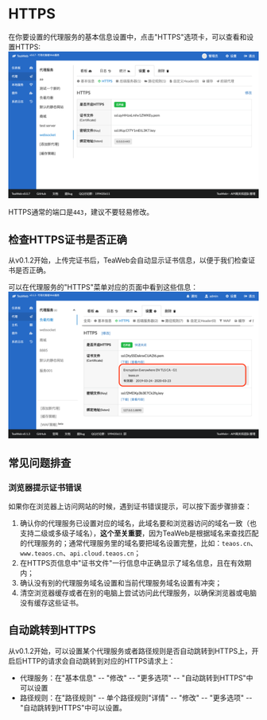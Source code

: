 # HTTPS
在你要设置的代理服务的基本信息设置中，点击"HTTPS"选项卡，可以查看和设置HTTPS:
![https.png](https.png)
 
HTTPS通常的端口是`443`，建议不要轻易修改。

## 检查HTTPS证书是否正确
从v0.1.2开始，上传完证书后，TeaWeb会自动显示证书信息，以便于我们检查证书是否正确。

可以在代理服务的"HTTPS"菜单对应的页面中看到这些信息：
![https-2.png](https-2.png)

## 常见问题排查
### 浏览器提示证书错误
如果你在浏览器上访问网站的时候，遇到证书错误提示，可以按下面步骤排查：
1. 确认你的代理服务已设置对应的域名，此域名要和浏览器访问的域名一致（也支持二级或多级子域名），**这个至关重要**，因为TeaWeb是根据域名来查找匹配的代理服务的；通常代理服务里的域名要把域名设置完整，比如：`teaos.cn`、`www.teaos.cn`、`api.cloud.teaos.cn`；
2. 在HTTPS页信息中"证书文件"一行信息中正确显示了域名信息，且在有效期内；
3. 确认没有别的代理服务域名设置和当前代理服务域名设置有冲突；
4. 清空浏览器缓存或者在别的电脑上尝试访问此代理服务，以确保浏览器或电脑没有缓存这些证书。

## 自动跳转到HTTPS
从v0.1.2开始，可以设置某个代理服务或者路径规则是否自动跳转到HTTPS上，开启后HTTP的请求会自动跳转到对应的HTTPS请求上：
* 代理服务：在"基本信息" -- "修改" -- "更多选项" -- "自动跳转到HTTPS"中可以设置
* 路径规则：在"路径规则" -- 单个路径规则"详情" -- "修改" -- "更多选项" -- "自动跳转到HTTPS"中可以设置。 